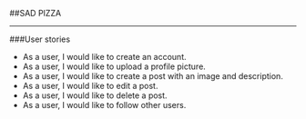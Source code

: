 ##SAD PIZZA
______________________________________________		



###User stories
-  As a user, I would like to create an account.
-  As a user, I would like to upload a profile picture.
-  As a user, I would like to create a post with an image and description.
-  As a user, I would like to edit a post.
-  As a user, I would like to delete a post.
-  As a user, I would like to follow other users.






